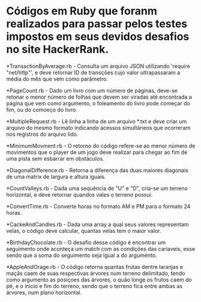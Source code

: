 # Códigos em Ruby que foranm realizados para passar pelos testes impostos em seus devidos desafios no site HackerRank.

*TransactionByAverage.rb - Consulta um arquivo JSON utilizando 'require "net/http"', e deve retornar ID de transções cujo valor ultrapassaram a média do mês que vem como parâmetro.

*PageCount.rb - Dado um livro com um número de páginas, deve-se retonar o menor número de folhas que devem ser viradas até encontrada a página que vem como argumento, o foleamento do livro pode começar do fim, ou do comoeço do livro.

*MultipleRequest.rb - Lê linha a linha de um arquivo *.txt e deve criar um arquivo do mesmo formato indicando acessos simultâneos que ocorreram nos registros do arquivo lido.

*MinimumMovment.rb - O retorno do código refere-se ao menor número de movimentos que o player de um jogo deve realizar para chegar ao fim de uma pista sem  esbarrar em obstáculos.

*DiagonalDifference.rb - Retorna a diferença das duas maiores diagonais de uma matrix de largura e altura iguais.

*CountValleys.rb - Dada uma sequência de "U" e "D", cria-se um terreno horizontal, e deve retornar quandos vales o terreno possui.

*ConvertTime.rb - Converte horas no formato AM e PM para o formato 24 horas.

*CackeAndCandles.rb - Dada uma array a qual seus valores representam velas, o código deve calcular, quantas velas tem o maior valor.

*BirthdayChocolate.rb - O desafio desse código é encontrar um seguimento onde aconteça um match com as condições das cariaveis, esse sendo que a soma do seguimento seja igual a do argumento.

*AppleAndOrage.rb - O código retorna quantas frutas dentre laranjas e maçãs caem de suas respectivas árvores num terreno delimitado, tendo como argumento as posiçoes das árvores, o quão longe os frutos caem do pé, e o inicio e fim do terreno, sendo que o terreno fica entre ambas as árvores, num plano horizontal.
